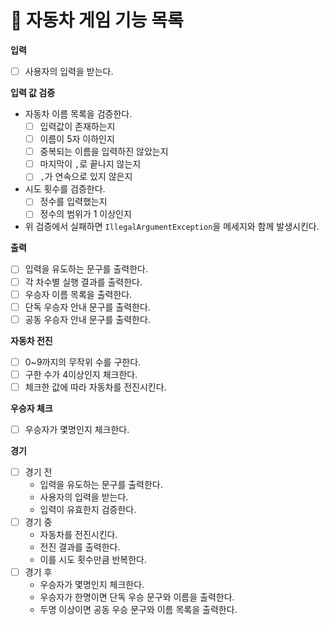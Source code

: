 # 🚩 자동차 게임 기능 목록 

**입력**
-[ ] 사용자의 입력을 받는다.

**입력 값 검증**
- 자동차 이름 목록을 검증한다.
  -[ ] 입력값이 존재하는지
  -[ ] 이름이 5자 이하인지
  -[ ] 중복되는 이름을 입력하진 않았는지
  -[ ] 마지막이 `,`로 끝나지 않는지
  -[ ] `,`가 연속으로 있지 않은지
- 시도 횟수를 검증한다.
  -[ ] 정수를 입력했는지
  -[ ] 정수의 범위가 1 이상인지
- 위 검증에서 실패하면 `IllegalArgumentException`을 메세지와 함께 발생시킨다.

**출력**
-[ ] 입력을 유도하는 문구를 출력한다.
-[ ] 각 차수별 실행 결과를 출력한다.
-[ ] 우승자 이름 목록을 출력한다.
-[ ] 단독 우승자 안내 문구를 출력한다.
-[ ] 공동 우승자 안내 문구를 출력한다.

**자동차 전진**
-[ ] 0~9까지의 무작위 수를 구한다.
-[ ] 구한 수가 4이상인지 체크한다.
-[ ] 체크한 값에 따라 자동차를 전진시킨다. 

**우승자 체크**
-[ ] 우승자가 몇명인지 체크한다.

**경기**
-[ ] 경기 전 
  - 입력을 유도하는 문구를 출력한다.
  - 사용자의 입력을 받는다.
  - 입력이 유효한지 검증한다.
-[ ] 경기 중
  - 자동차를 전진시킨다.
  - 전진 결과를 출력한다.
  - 이를 시도 횟수만큼 반복한다.
-[ ] 경기 후
  - 우승자가 몇명인지 체크한다.
  - 우승자가 한명이면 단독 우승 문구와 이름을 출력한다.
  - 두명 이상이면 공동 우승 문구와 이름 목록을 출력한다.